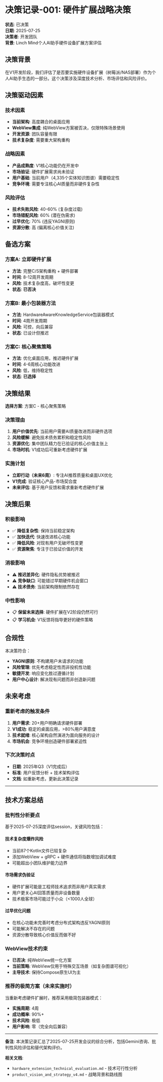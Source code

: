 # 决策记录-001: 硬件扩展战略决策

**状态**: 已决策  
**日期**: 2025-07-25  
**决策者**: 开发团队  
**背景**: Linch Mind个人AI助手硬件设备扩展方案评估

## 决策背景

在V1开发阶段，我们评估了是否要实施硬件设备扩展（树莓派/NAS部署）作为个人AI助手生态的一部分。这个决策涉及深度技术分析、市场评估和风险评价。

## 决策驱动因素

### 技术因素
- **当前架构**: 高度耦合的桌面应用
- **WebView集成**: 纯WebView方案被否决，仅限特殊场景使用
- **开发资源**: 团队容量有限
- **技术复杂度**: 需要重大架构重构

### 战略因素  
- **产品成熟度**: V1核心功能仍在开发中
- **市场验证**: 硬件扩展需求尚未验证
- **用户基础**: 当前用户（4,335个实体知识图谱）需要稳定性
- **竞争环境**: 需要专注核心AI质量而非硬件复杂性

### 风险评估
- **技术失败风险**: 40-60% (复杂度过载)
- **市场错配风险**: 60% (潜在伪需求)
- **过早优化**: 70% (违反YAGNI原则)
- **资源分散**: 高 (偏离核心价值关注)

## 备选方案

### 方案A: 立即硬件扩展
- **方法**: 完整C/S架构重构 + 硬件部署
- **时间**: 8-12周开发周期
- **风险**: 技术复杂度高，破坏性变更
- **状态**: **已否决**

### 方案B: 最小包装器方法  
- **方法**: HardwareAwareKnowledgeService包装器模式
- **时间**: 4周开发周期
- **风险**: 可控，向后兼容
- **状态**: 已设计但推迟

### 方案C: 核心聚焦策略
- **方法**: 优化桌面应用，推迟硬件扩展
- **时间**: 4-6周核心功能改进
- **风险**: 低，维持稳定性
- **状态**: **已选择**

## 决策结果

**选择方案**: 方案C - 核心聚焦策略

### 决策理由
1. **用户价值优先**: 当前用户需要AI质量改进而非硬件选项
2. **风险缓解**: 避免技术债务累积和稳定性风险
3. **资源优化**: 集中团队精力在已验证的核心价值主张上
4. **市场时机**: V1成功后可重新考虑硬件扩展

### 实施计划
- **立即行动（未来6周）**: 专注AI推荐质量和桌面UX优化
- **V1完成**: 验证核心产品-市场契合度
- **未来评估**: 基于用户反馈和需求重新考虑硬件扩展

## 决策后果

### 积极影响
- ✅ **降低复杂性**: 保持当前稳定架构
- ✅ **加快迭代**: 快速改进核心功能  
- ✅ **降低风险**: 对现有用户无破坏性变更
- ✅ **资源聚焦**: 专注于已验证价值的开发

### 消极影响
- ⚠️ **推迟差异化**: 硬件隐私优势被推迟
- ⚠️ **竞争缺口**: 可能错过早期硬件机会窗口
- ⚠️ **技术债务**: 当前架构限制依然存在

### 中性影响
- 📋 **保留未来选择**: 硬件扩展在V2阶段仍然可行
- 📋 **学习机会**: V1反馈将指导更好的硬件策略

## 合规性

本决策符合：
- **YAGNI原则**: 不构建用户未请求的功能
- **风险管理**: 优先考虑稳定性而非投机性功能
- **敏捷开发**: 响应变化胜过遵循计划
- **用户中心设计**: 解决现有问题而非创造新问题

## 未来考虑

### 重新考虑的触发条件
1. **用户需求**: 20+用户明确请求硬件部署
2. **V1成功**: 稳定的桌面应用，>80%用户满意度  
3. **技术就绪**: 核心架构自然演进为面向服务的设计
4. **市场机会**: 竞争环境创造硬件部署紧迫性

### 下次决策时点
- **日期**: 2025年Q3（V1完成后）
- **标准**: 用户反馈分析 + 技术架构评估
- **文档**: 如重新考虑，更新此决策记录

---

## 技术方案总结

### 批判性分析要点
基于2025-07-25深度评估session，关键风险包括：

#### 技术复杂度爆炸风险
- 当前87个Kotlin文件已较复杂
- 添加WebView + gRPC + 硬件通信将指数增加调试难度
- 可能超出小团队维护能力边界

#### 市场需求伪验证
- 硬件扩展可能是工程师技术追求而非用户真实需求
- 用户更关心AI回答质量而非设备数量
- 技术极客市场可能过于小众（<1000人全球）

#### 过早优化问题
- 在核心功能未完善时考虑分布式架构违反YAGNI原则
- 可能解决不存在的问题
- 资源分散导致核心价值反而做不好

### WebView技术约束
- **已否决**: 纯WebView统一化方案
- **当前策略**: WebView仅用于特殊交互场景（如复杂图谱可视化）
- **主导技术**: 保持Compose原生UI为主

### 推荐的极简方案（未来实施时）
当重新考虑硬件扩展时，推荐采用极简包装器模式：
- **实施周期**: 4周
- **成功概率**: 90%+
- **技术风险**: 极低
- **用户影响**: 零（完全向后兼容）

---

**备注**: 本决策记录汇总了2025-07-25开发会议的综合分析，包括Gemini咨询、批判性风险评估和替代架构评价。

**相关文档**: 
- `hardware_extension_technical_evaluation.md` - 技术可行性分析
- `product_vision_and_strategy_v4.md` - 战略背景和路线图